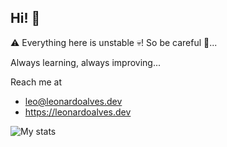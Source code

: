 ## Hi! 👋

⚠ Everything here is unstable 💀! So be careful 👻...

Always learning, always improving...

Reach me at
* leo@leonardoalves.dev
* https://leonardoalves.dev

![My stats](https://github-readme-stats.vercel.app/api?username=leunardo&show_icons=true&theme=radical)

<!-- gems are eternal https://raw.githubusercontent.com/leunardo/leunardo/master/adam-sandler.jpg -->
